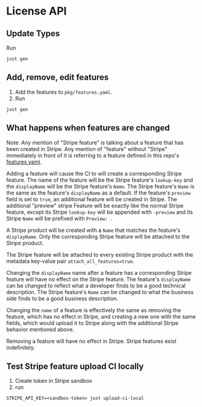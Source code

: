 # License API

## Update Types

Run
```
just gen
```

## Add, remove, edit features
1. Add the features to `pkg/features.yaml`.
2. Run
```
just gen
```

## What happens when features are changed
Note: Any mention of "Stripe feature" is talking about a feature that has been created in Stripe. Any mention of "feature" without "Stripe"
immediately in front of it is referring to a feature defined in this repo's [features yaml](./pkg/licenseapi/features.yaml).

Adding a feature will cause the CI to will create a corresponding Stripe feature. The name of the feature will be the Stripe feature's
`lookup-key` and the `displayName` will be the Stripe feature's `Name`. The Stripe feature's `Name` is the same as the feature's `displayName`
as a default.  If the feature's `preview` field is set to `true`, an additional feature will be created in Stripe. The additional "preview"
stripe Feature will be exactly like the normal Stripe feature, except its Stripe `lookup-key` will be appended with `-preview` and its Stripe
`Name` will be prefixed with `Preview: `.

A Stripe product will be created with a `Name` that matches the feature's `displayName`. Only the corresponding Stripe feature will be attached
to the Stripe product.

The Stripe feature will be attached to every existing Stripe product with the metadata key-value pair `attach_all_features=true`.

Changing the `displayName` name after a feature has a corresponding Stripe feature will have no effect on the Stripe feature. The feature's
`displayName` can be changed to reflect what a developer finds to be a good technical description. The Stripe feature's `Name` can be changed
to what the business side finds to be a good business description.

Changing the `name` of a feature is effectively the same as removing the feature, which has no effect in Stripe, and creating a new one with the
same fields, which would upload it to Stripe along with the additional Stripe behavior mentioned above.

Removing a feature will have no effect in Stripe. Stripe features exist indefinitely.

## Test Stripe feature upload CI locally
1. Create token in Stripe sandbox
2. run
```
STRIPE_API_KEY=<sandbox-token> just upload-ci-local
```

